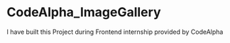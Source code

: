 # CodeAlpha_ImageGallery
I have built this Project during Frontend internship provided by CodeAlpha
